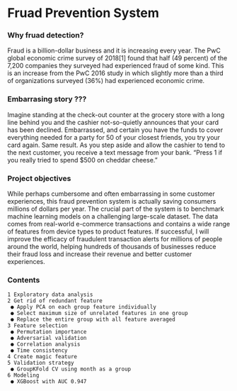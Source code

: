 # Fruad Prevention System
### Why fruad detection?
Fraud is a billion-dollar business and it is increasing every year. The PwC global economic crime survey of 2018[1] found that half (49 percent) of the 7,200 companies they surveyed had experienced fraud of some kind. This is an increase from the PwC 2016 study in which slightly more than a third of organizations surveyed (36%) had experienced economic crime.
### Embarrasing story ???
Imagine standing at the check-out counter at the grocery store with a long line behind you and the cashier not-so-quietly announces that your card has been declined. Embarrassed, and certain you have the funds to cover everything needed for a party for 50 of your closest friends, you try your card again. Same result. As you step aside and allow the cashier to tend to the next customer, you receive a text message from your bank. “Press 1 if you really tried to spend $500 on cheddar cheese.”
### Project objectives 
While perhaps cumbersome and often embarrassing in some customer experiences, this fraud prevention system is actually saving consumers millions of dollars per year. The crucial part of the system is to benchmark machine learning models on a challenging large-scale dataset. The data comes from real-world e-commerce transactions and contains a wide range of features from device types to product features. If successful, I will improve the efficacy of fraudulent transaction alerts for millions of people around the world, helping hundreds of thousands of businesses reduce their fraud loss and increase their revenue and better customer experiences.
### Contents
    1 Exploratory data analysis  
    2 Get rid of redundant feature 
     ● Apply PCA on each group feature individually
     ● Select maximum size of unrelated features in one group
     ● Replace the entire group with all feature averaged
    3 Feature selection
     ● Permutation importance
     ● Adversarial validation 
     ● Correlation analysis
     ● Time consistency
    4 Create magic feature 
    5 Validation strategy
     ● GroupKFold CV using month as a group
    6 Modeling 
     ● XGBoost with AUC 0.947
    
